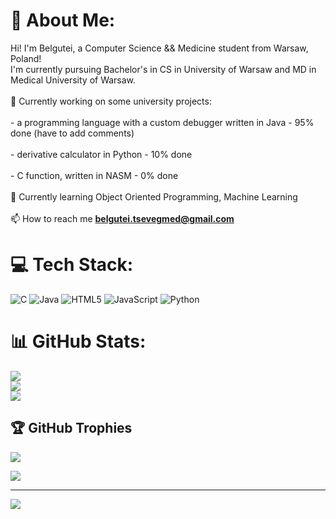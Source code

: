 # 💫 About Me:
Hi! I'm Belgutei, a Computer Science && Medicine student from Warsaw, Poland!<br>I'm currently pursuing Bachelor's in CS in University of Warsaw and MD in Medical University of Warsaw.
<br>
<br>🔭 Currently working on some university projects:<br>
<br>    - a programming language with a custom debugger written in Java - 95% done (have to add comments) <br>
<br>    - derivative calculator in Python - 10% done <br>
<br>    - C function, written in NASM - 0% done <br>
<br>🌱 Currently learning Object Oriented Programming, Machine Learning<br>
<br>📫 How to reach me **belgutei.tsevegmed@gmail.com**<br>


# 💻 Tech Stack:
![C](https://img.shields.io/badge/c-%2300599C.svg?style=for-the-badge&logo=c&logoColor=white) ![Java](https://img.shields.io/badge/java-%23ED8B00.svg?style=for-the-badge&logo=java&logoColor=white) ![HTML5](https://img.shields.io/badge/html5-%23E34F26.svg?style=for-the-badge&logo=html5&logoColor=white) ![JavaScript](https://img.shields.io/badge/javascript-%23323330.svg?style=for-the-badge&logo=javascript&logoColor=%23F7DF1E) ![Python](https://img.shields.io/badge/python-3670A0?style=for-the-badge&logo=python&logoColor=ffdd54)
# 📊 GitHub Stats:
![](https://github-readme-stats.vercel.app/api?username=BelguteiTsevegmed&theme=gruvbox&hide_border=false&include_all_commits=true&count_private=false)<br/>
![](https://github-readme-streak-stats.herokuapp.com/?user=BelguteiTsevegmed&theme=gruvbox&hide_border=false)<br/>
![](https://github-readme-stats.vercel.app/api/top-langs/?username=BelguteiTsevegmed&theme=gruvbox&hide_border=false&include_all_commits=true&count_private=false&layout=compact)

## 🏆 GitHub Trophies
![](https://github-profile-trophy.vercel.app/?username=BelguteiTsevegmed&theme=gruvbox&no-frame=false&no-bg=false&margin-w=4)

![](https://quotes-github-readme.vercel.app/api?type=horizontal&theme=gruvbox)

---
[![](https://visitcount.itsvg.in/api?id=BelguteiTsevegmed&icon=9&color=2)](https://visitcount.itsvg.in)
